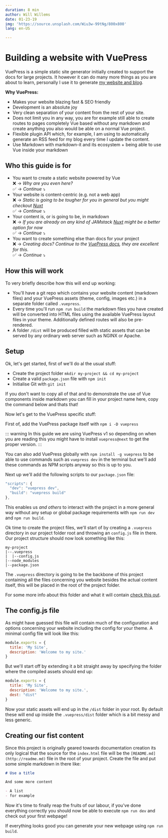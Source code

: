 ```yaml
---
duration: 8 min
author: Will Willems
date: 01-23-19
img: 'https://source.unsplash.com/Wiu3w-99tNg/800x800'
lang: en-US

---
```


# Building a website with VuePress

VuePress is a simple static site generator initially created to support the docs for large projects. It however it can do many more things as you are about to learn, personally I use it to generate [my website and blog](https://willwillems.com). 

**Why VuePress:**

- Makes your website blazing fast & SEO friendly
- Development is an absolute joy
- Very clean separation of your content from the rest of your site.
- Does not limit you in any way, you are for example still able to create routes to pages completely Vue based without any markdown and create anything you also would be able on a normal Vue project.
- Flexible plugin API which, for example, I am using to automatically generate an RSS feed for my blog every time I update the content.
- Use Markdown with markdown-it and its ecosystem + being able to use Vue inside your markdown

## Who this guide is for

- You want to create a static website powered by Vue  
  :x: → *Why are you even here?*  
  :white_check_mark: → *Continue* :arrow_heading_down:
- Your website is content-centric (e.g. not a web app)    
  :x: → *Static is going to be tougher for you in general but you might checkout [Nuxt](https://nuxtjs.org)*  
  :white_check_mark: → *Continue* :arrow_heading_down:
- Your content is, or is going to be, in markdown  
  :x: → *If you are already on any kind of JAMstack [Nuxt](https://nuxtjs.org) might be a better option for now*  
  :white_check_mark: → *Continue* :arrow_heading_down:
- You want to create something else than docs for your project  
  :x: → *Creating docs? Continue to the [VuePress docs](https://vuepress.vuejs.org), they are excellent for this.*  
  :white_check_mark: → *Continue* :arrow_heading_down:

## How this will work

To very briefly describe how this will end up working: 

- You'll have a git repo which contains your website content (markdown files) and your VuePress assets (theme, config, images etc.) in a separate folder called `.vuepress`.
- Every time you'll run `npm run build` the markdown files you have created will be converted into HTML files using the available VuePress layout files in your theme. Additionally defined routes will also be pre-rendered.
- A folder `/dist` will be produced filled with static assets that can be served by any ordinary web server such as NGINX or Apache.

## Setup

Ok, let's get started, first of we'll do al the usual stuff:

- Create the project folder `mkdir my-project && cd my-project`
- Create a valid `package.json` file with `npm init`
- Initialise Git with `git init`

If you don't want to copy all of that and to demonstrate the use of Vue components inside markdown you can fill in your project name here, copy the command below and thats that!

<CommandStringGenerator/>

Now let's get to the VuePress specific stuff:

First of, add the VuePress package itself with `npm i -D vuepress`

::: warning
In this guide we are using VuePress v1 so depending on when you are reading this you might have to install `vuepress@next` to get the proper version.
:::

You can also add VuePress globally with `npm install -g vuepress` to be able to use commands such as `vuepress dev` in the terminal but we'll add these commands as NPM scripts anyway so this is up to you.

Next up we'll add the following scripts to our `package.json` file:

``` js
"scripts": {
  "dev": "vuepress dev",
  "build": "vuepress build"
},
```

This enables us *and others* to interact with the project in a more general way without any setup or global package requirements with `npm run dev` and `npm run build`.

Ok time to create the project files, we'll start of by creating a `.vuepress` directory in our project folder root and throwing an `config.js` file in there. Our project structure should now look something like this:

```
my-project
|--.vuepress
|  |--config.js
|--node_modules
|--package.json
```

The `.vuepress` directory is going to be the backbone of this project containing all the files concerning you website besides the actual content itself, this will be placed in the root of the project folder. 

For some more info about this folder and what it will contain [check this out](https://vuepress.vuejs.org/guide/directory-structure.html).

## The config.js file

As might have guessed this file will contain much of the configuration and options concerning your website including the config for your theme. A minimal config file will look like this:

``` js
module.exports = {
  title: 'My Site',
  description: 'Welcome to my site.'
}
```

But we'll start off by extending it a bit straight away by specifying the folder where the compiled assets should end up:

``` js
module.exports = {
  title: 'My Site',
  description: 'Welcome to my site.',
  dest: "dist"
}
```

Now your static assets will end up in the `/dist` folder in your root. By default these will end up inside the `.vuepress/dist` folder which is a bit messy and less generic.

## Creating our fist content

Since this project is originally geared towards documentation creation its only logical that the source for the `index.html` file will be the `[README.md](http://readme.md)` file in the root of your project. Create the file and put some simple markdown in there like:

``` md
# Use a title

And some more content

- A list
- for example
```

Now it's time to finally reap the fruits of our labour, if you've done everything correctly you should now be able to execute `npm run dev` and check out your first webpage!

If everything looks good you can generate your new webpage using `npm run build`.

<!-- ## General Tips:

- If something is not working or changing during development restart the dev server.
- For nested HTML inside your layout pages when using scoped style you can use `/deep/` or `>>>` like so: `.parent /deep/ or >>> .child`
- add

``` css
svg.icon.outbound {
  display: none;
}
```

- to hide external link icon

## Doing more

Ok so you have a simple file on the default VuePress theme, nice but not too exciting.

- links to other guides-->